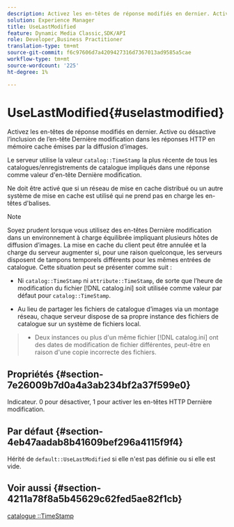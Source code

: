 ```yaml
---
description: Activez les en-têtes de réponse modifiés en dernier. Active ou désactive l’inclusion de l’en-tête Dernière modification dans les réponses HTTP en mémoire cache émises par la diffusion d’images.
solution: Experience Manager
title: UseLastModified
feature: Dynamic Media Classic,SDK/API
role: Developer,Business Practitioner
translation-type: tm+mt
source-git-commit: f6c97606d7a4209427316d7367013ad9585a5cae
workflow-type: tm+mt
source-wordcount: '225'
ht-degree: 1%

---
```



# UseLastModified{#uselastmodified}

Activez les en-têtes de réponse modifiés en dernier. Active ou désactive l’inclusion de l’en-tête Dernière modification dans les réponses HTTP en mémoire cache émises par la diffusion d’images.

Le serveur utilise la valeur `catalog::TimeStamp` la plus récente de tous les catalogues/enregistrements de catalogue impliqués dans une réponse comme valeur d&#39;en-tête Dernière modification.

Ne doit être activé que si un réseau de mise en cache distribué ou un autre système de mise en cache est utilisé qui ne prend pas en charge les en-têtes d&#39;balises.

>[!NOTE]
>
>Soyez prudent lorsque vous utilisez des en-têtes Dernière modification dans un environnement à charge équilibrée impliquant plusieurs hôtes de diffusion d’images. La mise en cache du client peut être annulée et la charge du serveur augmenter si, pour une raison quelconque, les serveurs disposent de tampons temporels différents pour les mêmes entrées de catalogue. Cette situation peut se présenter comme suit :
>
>* Ni `catalog::TimeStamp` ni `attribute::TimeStamp`, de sorte que l’heure de modification du fichier [!DNL catalog.ini] soit utilisée comme valeur par défaut pour `catalog::TimeStamp`.
   >
   >
* Au lieu de partager les fichiers de catalogue d’images via un montage réseau, chaque serveur dispose de sa propre instance des fichiers de catalogue sur un système de fichiers local.
>* Deux instances ou plus d&#39;un même fichier [!DNL catalog.ini] ont des dates de modification de fichier différentes, peut-être en raison d&#39;une copie incorrecte des fichiers.

>



## Propriétés {#section-7e26009b7d0a4a3ab234bf2a37f599e0}

Indicateur. 0 pour désactiver, 1 pour activer les en-têtes HTTP Dernière modification.

## Par défaut {#section-4eb47aadab8b41609bef296a4115f9f4}

Hérité de `default::UseLastModified` si elle n&#39;est pas définie ou si elle est vide.

## Voir aussi {#section-4211a78f8a5b45629c62fed5ae82f1cb}

[catalogue ::TimeStamp](../../../../../is-api/image-catalog/image-serving-api-ref/c-image-catalog-reference/c-image-svg-data-reference/c-image-data-reference/r-timestamp-cat.md#reference-59a27b72f4cb4a53a3baba83214c4ded)
